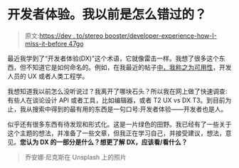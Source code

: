 # 开发者体验。我以前是怎么错过的？

> 原文:[https://dev . to/stereo booster/developer-experience-how-I-miss-it-before 47go](https://dev.to/stereobooster/developer-experience-how-i-missed-it-before-47go)

最近我学到了“开发者体验(DX)”这个术语，它就像雷击一样。我想了很多这个东西，但不知道它是如何命名的。例如，在我最近的帖子[中，我称之为](https://dev.to/stereobooster/developer-is-the-next-blue-collar-job-269b)[可用性](https://www.nngroup.com/articles/usability-101-introduction-to-usability/)，开发人员的 UX 或者人类工程学。

我想知道我以前怎么没听说过？我离开了哪块石头？所以我在网上做了快速调查:有些人在谈论设计 API 或者工具，比如编辑器，或者 T2 UX vs DX T3。到目前为止，我从搜索中得到的最有用的东西是一句口号:开发者体验——开发者也是人。

似乎还有很多东西有待发现和形式化。这是一片绿色的田野。我已经有了一些关于这个主题的想法，并准备了一些文章，但我正在学习自己，并接受建议，想法，意见。**您认为 DX 的一部分是什么？想更了解 DX，应该看/看什么？**

> 乔安娜·尼克斯在 Unsplash 上的照片
